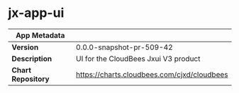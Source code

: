 # jx-app-ui

|App Metadata||
|---|---|
| **Version** | 0.0.0-snapshot-pr-509-42 |
| **Description** | UI for the CloudBees Jxui V3 product |
| **Chart Repository** | https://charts.cloudbees.com/cjxd/cloudbees |
